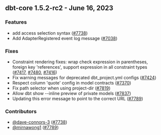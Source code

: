 ## dbt-core 1.5.2-rc2 - June 16, 2023

### Features

- add access selection syntax ([#7738](https://github.com/dbt-labs/dbt-core/issues/7738))
- Add AdapterRegistered event log message ([#7038](https://github.com/dbt-labs/dbt-core/issues/7038))

### Fixes

- Constraint rendering fixes: wrap check expression in parentheses, foreign key 'references', support expression in all constraint types ([#7417](https://github.com/dbt-labs/dbt-core/issues/7417), [#7480](https://github.com/dbt-labs/dbt-core/issues/7480), [#7416](https://github.com/dbt-labs/dbt-core/issues/7416))
- Fix warning messages for deprecated dbt_project.yml configs ([#7424](https://github.com/dbt-labs/dbt-core/issues/7424))
- Respect column 'quote' config in model contracts ([#7370](https://github.com/dbt-labs/dbt-core/issues/7370))
- Fix path selector when using project-dir ([#7819](https://github.com/dbt-labs/dbt-core/issues/7819))
- Allow dbt show --inline preview of private models ([#7837](https://github.com/dbt-labs/dbt-core/issues/7837))
- Updating this error message to point to the correct URL ([#7789](https://github.com/dbt-labs/dbt-core/issues/7789))

### Contributors
- [@dave-connors-3](https://github.com/dave-connors-3) ([#7738](https://github.com/dbt-labs/dbt-core/issues/7738))
- [@mirnawong1](https://github.com/mirnawong1) ([#7789](https://github.com/dbt-labs/dbt-core/issues/7789))
